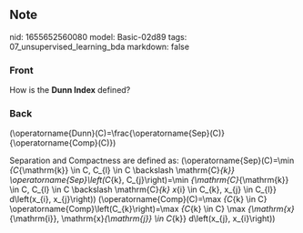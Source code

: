 ## Note
nid: 1655652560080
model: Basic-02d89
tags: 07_unsupervised_learning_bda
markdown: false

### Front
How is the <b>Dunn Index</b> defined?

### Back
\(\operatorname{Dunn}(C)=\frac{\operatorname{Sep}(C)}{\operatorname{Comp}(C)}\)

Separation and Compactness are defined as:
\(\operatorname{Sep}(C)=\min _{C_{\mathrm{k}} \in C, C_{l} \in C \backslash \mathrm{C}_{k}} \operatorname{Sep}\left(C_{k}, C_{j}\right)=\min _{\mathrm{C}_{\mathrm{k}} \in C, C_{l} \in C \backslash \mathrm{C}_{k} x_{i} \in C_{k}, x_{j} \in C_{l}} d\left(x_{i}, x_{j}\right)\)
\(\operatorname{Comp}(C)=\max _{C_{k} \in C} \operatorname{Comp}\left(C_{k}\right)=\max _{C_{k} \in C} \max _{\mathrm{x}_{\mathrm{i}}, \mathrm{x}_{\mathrm{j}} \in C_{k}} d\left(x_{j}, x_{i}\right)\)
